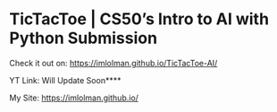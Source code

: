 # TicTacToe | CS50’s Intro to AI with Python Submission

Check it out on: https://imlolman.github.io/TicTacToe-AI/

YT Link: Will Update Soon****

My Site: https://imlolman.github.io/